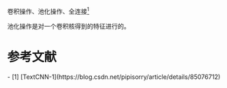 卷积操作、池化操作、全连接[<sup>1</sup>](TextCNN-1)

池化操作是对一个卷积核得到的特征进行的。

# 参考文献
<div id = 'TextCNN-1'></div>
- [1] [TextCNN-1](https://blog.csdn.net/pipisorry/article/details/85076712)